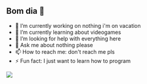 ## Bom dia 👋

- 🔭 I’m currently working on nothing i'm on vacation 
- 🌱 I’m currently learning about videogames
- 🤔 I’m looking for help with everything here
- 💬 Ask me about nothing please
- 📫 How to reach me: don't reach me pls
- ⚡ Fun fact: I just want to learn how to program

<div> 
  <a href="https://instagram.com/arthurataiderfp" target="_blank"><img src="https://img.shields.io/badge/-Instagram-%23E4405F?style=for-the-badge&logo=instagram&logoColor=white" target="_blank"></a>
</div> 
